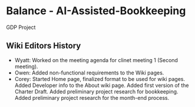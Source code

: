 # Balance - AI-Assisted-Bookkeeping
GDP Project

## Wiki Editors History
* Wyatt: Worked on the meeting agenda for clinet meeting 1 (Second meeting).
* Owen: Added non-functional requirements to the Wiki pages.
* Corey: Started Home page, finalized format to be used for wiki pages. Added Developer info to the About wiki page. Added first version of the Charter Draft. Added preliminary project research for bookkeeping. Added preliminary project research for the month-end process.
